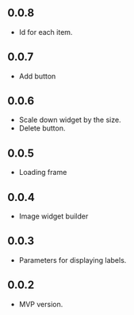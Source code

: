 ## 0.0.8
- Id for each item.

## 0.0.7

- Add button

## 0.0.6

- Scale down widget by the size.
- Delete button.

## 0.0.5

- Loading frame

## 0.0.4

- Image widget builder

## 0.0.3

- Parameters for displaying labels.

## 0.0.2

- MVP version.